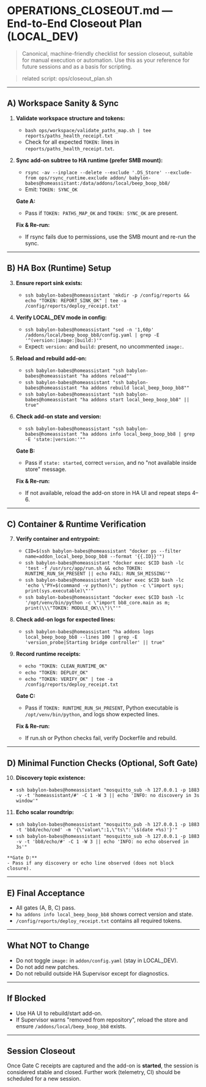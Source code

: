 # OPERATIONS_CLOSEOUT.md — End-to-End Closeout Plan (LOCAL_DEV)

> Canonical, machine-friendly checklist for session closeout, suitable for manual execution or automation. Use this as your reference for future sessions and as a basis for scripting.

> related script: ops/closeout_plan.sh

---

## A) Workspace Sanity & Sync

1. **Validate workspace structure and tokens:**
   - `bash ops/workspace/validate_paths_map.sh | tee reports/paths_health_receipt.txt`
   - Check for all expected `TOKEN:` lines in `reports/paths_health_receipt.txt`.

2. **Sync add-on subtree to HA runtime (prefer SMB mount):**
   - `rsync -av --inplace --delete --exclude '.DS_Store' --exclude-from ops/rsync_runtime.exclude addon/ babylon-babes@homeassistant:/data/addons/local/beep_boop_bb8/`
   - Emit: `TOKEN: SYNC_OK`

   **Gate A:**
   - Pass if `TOKEN: PATHS_MAP_OK` and `TOKEN: SYNC_OK` are present.

   **Fix & Re-run:**
   - If rsync fails due to permissions, use the SMB mount and re-run the sync.

---

## B) HA Box (Runtime) Setup

3. **Ensure report sink exists:**
   - `ssh babylon-babes@homeassistant 'mkdir -p /config/reports && echo "TOKEN: REPORT_SINK_OK" | tee -a /config/reports/deploy_receipt.txt'`

4. **Verify LOCAL_DEV mode in config:**
   - `ssh babylon-babes@homeassistant "sed -n '1,60p' /addons/local/beep_boop_bb8/config.yaml | grep -E '^(version:|image:|build:)'"`
   - Expect: `version:` and `build:` present, no uncommented `image:`.

5. **Reload and rebuild add-on:**
   - `ssh babylon-babes@homeassistant "ssh babylon-babes@homeassistant "ha addons reload""`
   - `ssh babylon-babes@homeassistant "ssh babylon-babes@homeassistant "ha addons rebuild local_beep_boop_bb8""`
   - `ssh babylon-babes@homeassistant "ssh babylon-babes@homeassistant "ha addons start local_beep_boop_bb8" || true"`

6. **Check add-on state and version:**
   - `ssh babylon-babes@homeassistant "ssh babylon-babes@homeassistant "ha addons info local_beep_boop_bb8 | grep -E 'state:|version:'""`

   **Gate B:**
   - Pass if `state: started`, correct `version`, and no "not available inside store" message.

   **Fix & Re-run:**
   - If not available, reload the add-on store in HA UI and repeat steps 4–6.

---

## C) Container & Runtime Verification

7. **Verify container and entrypoint:**
   - `CID=$(ssh babylon-babes@homeassistant "docker ps --filter name=addon_local_beep_boop_bb8 --format '{{.ID}}'")`
   - `ssh babylon-babes@homeassistant "docker exec $CID bash -lc 'test -f /usr/src/app/run.sh && echo TOKEN: RUNTIME_RUN_SH_PRESENT || echo FAIL: RUN_SH_MISSING'"`
   - `ssh babylon-babes@homeassistant "docker exec $CID bash -lc 'echo \"PY=$(command -v python)\"; python -c \"import sys; print(sys.executable)\"'"`
   - `ssh babylon-babes@homeassistant "docker exec $CID bash -lc '/opt/venv/bin/python -c \"import bb8_core.main as m; print(\\\"TOKEN: MODULE_OK\\\")\"'"`

8. **Check add-on logs for expected lines:**
   - `ssh babylon-babes@homeassistant "ha addons logs local_beep_boop_bb8 --lines 100 | grep -E 'version_probe|Starting bridge controller' || true"`

9. **Record runtime receipts:**
   - `echo "TOKEN: CLEAN_RUNTIME_OK"`
   - `echo "TOKEN: DEPLOY_OK"`
   - `echo "TOKEN: VERIFY_OK" | tee -a /config/reports/deploy_receipt.txt`

   **Gate C:**
   - Pass if `TOKEN: RUNTIME_RUN_SH_PRESENT`, Python executable is `/opt/venv/bin/python`, and logs show expected lines.

   **Fix & Re-run:**
   - If run.sh or Python checks fail, verify Dockerfile and rebuild.

---

## D) Minimal Function Checks (Optional, Soft Gate)

10. **Discovery topic existence:**
   - `ssh babylon-babes@homeassistant "mosquitto_sub -h 127.0.0.1 -p 1883 -v -t 'homeassistant/#' -C 1 -W 3 || echo 'INFO: no discovery in 3s window'"`

11. **Echo scalar roundtrip:**
   - `ssh babylon-babes@homeassistant "mosquitto_pub -h 127.0.0.1 -p 1883 -t 'bb8/echo/cmd' -m '{\"value\":1,\"ts\":'\$(date +%s)'}'"`
   - `ssh babylon-babes@homeassistant "mosquitto_sub -h 127.0.0.1 -p 1883 -v -t 'bb8/echo/#' -C 1 -W 3 || echo 'INFO: no echo observed in 3s'"`

    **Gate D:**
    - Pass if any discovery or echo line observed (does not block closure).

---

## E) Final Acceptance

- All gates (A, B, C) pass.
- `ha addons info local_beep_boop_bb8` shows correct version and state.
- `/config/reports/deploy_receipt.txt` contains all required tokens.

---

## What NOT to Change

- Do not toggle `image:` in `addon/config.yaml` (stay in LOCAL_DEV).
- Do not add new patches.
- Do not rebuild outside HA Supervisor except for diagnostics.

---

## If Blocked

- Use HA UI to rebuild/start add-on.
- If Supervisor warns "removed from repository", reload the store and ensure `/addons/local/beep_boop_bb8` exists.

---

## Session Closeout

Once Gate C receipts are captured and the add-on is **started**, the session is considered stable and closed. Further work (telemetry, CI) should be scheduled for a new session.
